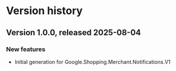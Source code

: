 # Version history

## Version 1.0.0, released 2025-08-04

### New features

- Initial generation for Google.Shopping.Merchant.Notifications.V1

